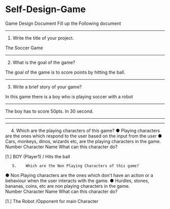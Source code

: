 # Self-Design-Game
Game Design Document
Fill up the Following document 

________________________________________



1.	Write the title of your project.
  
  The Soccer Game
________________________________________


2.	What is the goal of the game? 

The goal of the game is to score points by hitting the ball.  
________________________________________


3.	Write a brief story of your game?

In this game there is a boy who is playing soccer with a robot
________________________________________
The boy has to score 50pts. In 30 second.
________________________________________

________________________________________


 
4.	Which are the playing characters of this game? 
●	Playing characters are the ones which respond to the user based on the input from the user
●	Cars, monkeys, dinos, wizards etc, are the playing characters in the game.  
Number	Character Name	What can this character do? 

[1.]	BOY (Player1) /	Hits the ball



       5.    Which are the Non Playing Characters of this game?
●	Non Playing characters are the ones which don't have an action or a behaviour when the user interacts with the game.
●	Hurdles, stones, bananas, coins, etc are non playing characters in the game.   
Number	Character Name	What can this character do? 

[1.]	The Robot	/Opponent for main Character
